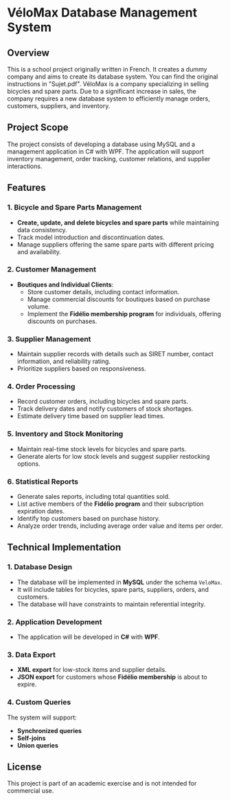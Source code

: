 # VéloMax Database Management System

## Overview
This is a school project originally written in French. It creates a dummy company and aims to create its database system. You can find the original instructions in "Sujet.pdf".
VéloMax is a company specializing in selling bicycles and spare parts. Due to a significant increase in sales, the company requires a new database system to efficiently manage orders, customers, suppliers, and inventory.

## Project Scope
The project consists of developing a database using MySQL and a management application in C# with WPF. The application will support inventory management, order tracking, customer relations, and supplier interactions.

## Features
### 1. Bicycle and Spare Parts Management
- **Create, update, and delete bicycles and spare parts** while maintaining data consistency.
- Track model introduction and discontinuation dates.
- Manage suppliers offering the same spare parts with different pricing and availability.

### 2. Customer Management
- **Boutiques and Individual Clients**:
  - Store customer details, including contact information.
  - Manage commercial discounts for boutiques based on purchase volume.
  - Implement the **Fidélio membership program** for individuals, offering discounts on purchases.

### 3. Supplier Management
- Maintain supplier records with details such as SIRET number, contact information, and reliability rating.
- Prioritize suppliers based on responsiveness.

### 4. Order Processing
- Record customer orders, including bicycles and spare parts.
- Track delivery dates and notify customers of stock shortages.
- Estimate delivery time based on supplier lead times.

### 5. Inventory and Stock Monitoring
- Maintain real-time stock levels for bicycles and spare parts.
- Generate alerts for low stock levels and suggest supplier restocking options.

### 6. Statistical Reports
- Generate sales reports, including total quantities sold.
- List active members of the **Fidélio program** and their subscription expiration dates.
- Identify top customers based on purchase history.
- Analyze order trends, including average order value and items per order.

## Technical Implementation
### 1. Database Design
- The database will be implemented in **MySQL** under the schema `VeloMax`.
- It will include tables for bicycles, spare parts, suppliers, orders, and customers.
- The database will have constraints to maintain referential integrity.

### 2. Application Development
- The application will be developed in **C#** with **WPF**.

### 3. Data Export
- **XML export** for low-stock items and supplier details.
- **JSON export** for customers whose **Fidélio membership** is about to expire.

### 4. Custom Queries
The system will support:
- **Synchronized queries**
- **Self-joins**
- **Union queries**

## License
This project is part of an academic exercise and is not intended for commercial use.

